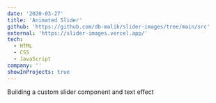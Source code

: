 ```yaml
---
date: '2020-03-27'
title: 'Animated Slider'
github: 'https://github.com/db-malik/slider-images/tree/main/src'
external: 'https://slider-images.vercel.app/'
tech:
  - HTML
  - CSS
  - JavaScript
company: ''
showInProjects: true
---
```


Building a custom slider component and text effect
